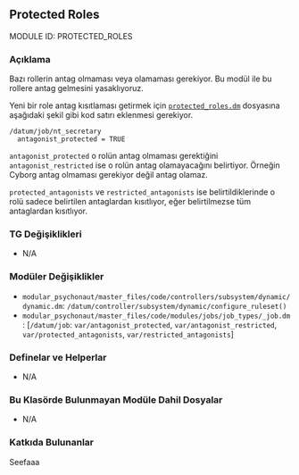 ## Protected Roles

MODULE ID: PROTECTED_ROLES

### Açıklama

Bazı rollerin antag olmaması veya olamaması gerekiyor. Bu modül ile bu rollere antag gelmesini yasaklıyoruz.

Yeni bir role antag kısıtlaması getirmek için [`protected_roles.dm`](code/protected_roles.dm "modular_psychonaut/modules/protected_roles/code/protected_roles.dm") dosyasına aşağıdaki şekil gibi kod satırı eklenmesi gerekiyor.

```dm
/datum/job/nt_secretary
  antagonist_protected = TRUE
```

`antagonist_protected` o rolün antag olmaması gerektiğini `antagonist_restricted` ise o rolün antag olamayacağını belirtiyor. Örneğin Cyborg antag olmaması gerekiyor değil antag olamaz.

`protected_antagonists` ve `restricted_antagonists` ise belirtildiklerinde o rolü sadece belirtilen antaglardan kısıtlıyor, eğer belirtilmezse tüm antaglardan kısıtlıyor.

### TG Değişiklikleri

- N/A

### Modüler Değişiklikler

- `modular_psychonaut/master_files/code/controllers/subsystem/dynamic/dynamic.dm`: `/datum/controller/subsystem/dynamic/configure_ruleset()`
- `modular_psychonaut/master_files/code/modules/jobs/job_types/_job.dm`: [`/datum/job`: `var/antagonist_protected`, `var/antagonist_restricted`, `var/protected_antagonists`, `var/restricted_antagonists`]

### Definelar ve Helperlar

- N/A

### Bu Klasörde Bulunmayan Modüle Dahil Dosyalar

- N/A

### Katkıda Bulunanlar

Seefaaa

<!-- Bir rol eklediysen adını buraya yazma, sadece eklediğin müdüle yazman yeterli. -->
